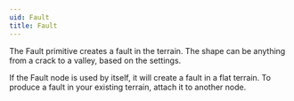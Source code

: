 ```yaml
---
uid: Fault
title: Fault
---
```


The Fault primitive creates a fault in the terrain. The shape can be anything from a crack to a valley, based on the settings.

If the Fault node is used by itself, it will create a fault in a flat terrain. To produce a fault in your existing terrain, attach it to another node.

